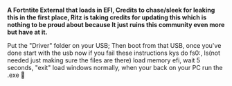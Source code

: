 **A Fortntite External that loads in EFI, Credits to chase/sleek for leaking this in the first place, Ritz is taking credits for updating this which is nothing to be proud about because It just ruins this community even more but have at it.**


Put the "Driver" folder on your USB; Then boot from that USB, once you've done start with the usb now if you fail these instructions kys do fs0:, ls(not needed just making sure the files are there) load memory efi, wait 5 seconds, "exit" load windows normally, when your back on your PC run the .exe 🐒
